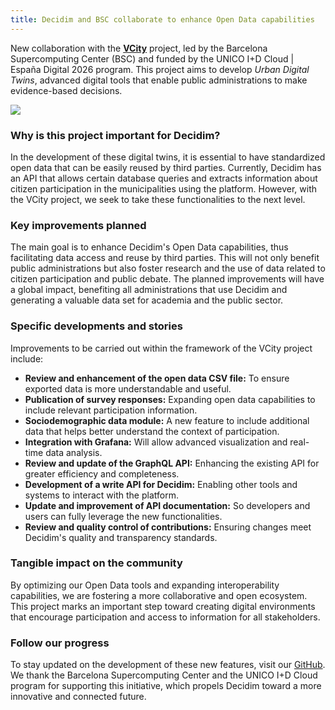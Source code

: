 ```yaml
---
title: Decidim and BSC collaborate to enhance Open Data capabilities
---
```

New collaboration with the **[VCity](https://www.vcity.tech/)** project, led by the Barcelona Supercomputing Center (BSC) and funded by the UNICO I+D Cloud | España Digital 2026 program. This project aims to develop *Urban Digital Twins*, advanced digital tools that enable public administrations to make evidence-based decisions.

![](/uploads/screenshot-2024-11-14-at-09-41-56-vcity-a-human-centric-platform-for-urban-digital-twins.png)

### Why is this project important for Decidim?

In the development of these digital twins, it is essential to have standardized open data that can be easily reused by third parties. Currently, Decidim has an API that allows certain database queries and extracts information about citizen participation in the municipalities using the platform. However, with the VCity project, we seek to take these functionalities to the next level.

### Key improvements planned

The main goal is to enhance Decidim's Open Data capabilities, thus facilitating data access and reuse by third parties. This will not only benefit public administrations but also foster research and the use of data related to citizen participation and public debate. The planned improvements will have a global impact, benefiting all administrations that use Decidim and generating a valuable data set for academia and the public sector.

### Specific developments and stories

Improvements to be carried out within the framework of the VCity project include:

* **Review and enhancement of the open data CSV file:** To ensure exported data is more understandable and useful.
* **Publication of survey responses:** Expanding open data capabilities to include relevant participation information.
* **Sociodemographic data module:** A new feature to include additional data that helps better understand the context of participation.
* **Integration with Grafana:** Will allow advanced visualization and real-time data analysis.
* **Review and update of the GraphQL API:** Enhancing the existing API for greater efficiency and completeness.
* **Development of a write API for Decidim:** Enabling other tools and systems to interact with the platform.
* **Update and improvement of API documentation:** So developers and users can fully leverage the new functionalities.
* **Review and quality control of contributions:** Ensuring changes meet Decidim's quality and transparency standards.

### Tangible impact on the community

By optimizing our Open Data tools and expanding interoperability capabilities, we are fostering a more collaborative and open ecosystem. This project marks an important step toward creating digital environments that encourage participation and access to information for all stakeholders.

### Follow our progress

To stay updated on the development of these new features, visit our [GitHub](https://github.com/orgs/decidim/projects/24/views/19?query=is%3Aopen+sort%3Aupdated-desc). We thank the Barcelona Supercomputing Center and the UNICO I+D Cloud program for supporting this initiative, which propels Decidim toward a more innovative and connected future.
